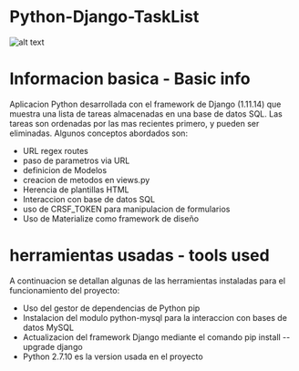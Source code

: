 # Python-Django-TaskList

![alt text](https://user-images.githubusercontent.com/40801686/42543933-8af16632-84ae-11e8-85c1-6ae9568b90b1.png)

# Informacion basica - Basic info

Aplicacion Python desarrollada con el framework de Django (1.11.14) que muestra una lista de tareas almacenadas en una base de datos SQL. Las tareas son ordenadas por las mas recientes primero, y pueden ser eliminadas. Algunos conceptos abordados son:

- URL regex routes
- paso de parametros via URL
- definicion de Modelos
- creacion de metodos en views.py
- Herencia de plantillas HTML
- Interaccion con base de datos SQL
- uso de CRSF_TOKEN para manipulacion de formularios
- Uso de Materialize como framework de diseño

# herramientas usadas - tools used

A continuacion se detallan algunas de las herramientas instaladas para el funcionamiento del proyecto:

- Uso del gestor de dependencias de Python pip
- Instalacion del modulo python-mysql para la interaccion con bases de datos MySQL
- Actualizacion del framework Django mediante el comando pip install --upgrade django
- Python 2.7.10 es la version usada en el proyecto

